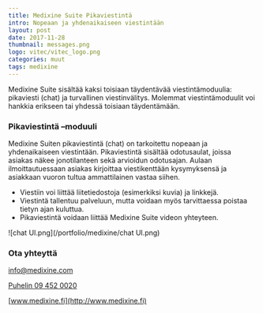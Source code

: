 ```yaml
---
title: Medixine Suite Pikaviestintä
intro: Nopeaan ja yhdenaikaiseen viestintään
layout: post
date: 2017-11-28
thumbnail: messages.png
logo: vitec/vitec_logo.png
categories: muut
tags: medixine
---
```


Medixine Suite sisältää kaksi toisiaan täydentävää viestintämoduulia: pikaviesti (chat) ja turvallinen viestinvälitys. Molemmat viestintämoduulit voi hankkia erikseen tai yhdessä toisiaan täydentämään.

### Pikaviestintä –moduuli

Medixine Suiten pikaviestintä (chat) on tarkoitettu nopeaan ja yhdenaikaiseen viestintään. 
Pikaviestintä sisältää odotusaulat, joissa asiakas näkee jonotilanteen sekä arvioidun odotusajan. Aulaan ilmoittautuessaan asiakas kirjoittaa viestikenttään kysymyksensä ja asiakkaan vuoron tultua ammattilainen vastaa siihen. 

-	Viestiin voi liittää liitetiedostoja (esimerkiksi kuvia) ja linkkejä.
-	Viestintä tallentuu palveluun, mutta voidaan myös tarvittaessa poistaa tietyn ajan kuluttua.
-	Pikaviestintä voidaan liittää Medixine Suite videon yhteyteen.

![chat UI.png](/portfolio/medixine/chat UI.png)  

### Ota yhteyttä

[info@medixine.com](mailto://info@medixine.com)  

[Puhelin 09 452 0020](tel://+35894520020)  

[www.medixine.fi](http://www.medixine.fi)


